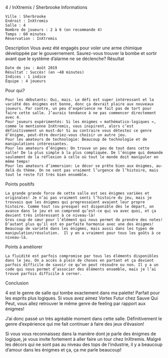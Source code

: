 
4 / InXtremis / Sherbrooke
Informations

    Ville : Sherbrooke
    Endroit : InXtremis
    Salle : 4
    Nombre de joueurs : 2 à 6 (on recommande 4)
    Temps : 60 minutes
    Réservation : InXtremis

 
Description
Vous avez été engagés pour voler une arme chimique développée par le gouvernement. Saurez-vous trouver la bombe et sortir avant que le système d’alarme ne se déclenche?
Résultat

    Date de jeu : Août 2019
    Résultat : Succès! (en ~48 minutes)
    Indices : 1 indice
    Équipe : 4 joueurs

Pour qui?

    Pour les débutants: Oui, mais. Le défi est super intéressant et la variété des énigmes est bonne, donc ça devrait plaire aux nouveaux joueurs. Par contre, un peu d’expérience ne fait pas de tort pour faire cette salle. J’aurais tendance à ne pas commencer directement avec 4.
    Pour joueurs expérimentés: Si les énigmes « mathématico-logiques », comme le mentionne InXtremis, vous inspirent, alors c’est définitivement un must-do! Si au contraire vous détestez ce genre d’énigme, peut-être devriez-vous choisir un autre jeu.
    Pour les amateurs de technologie: Beaucoup de technologie et de manipulations intéressantes.
    Pour les amateurs d’énigmes: On trouve un peu de tout dans cette salle! De la plus simple à la plus compliquée. De l’énigme qui demande seulement de la réflexion à celle où tout le monde doit manipuler en même temps!
    Pour les amateurs d’immersion: Le décor se prête bien aux énigmes, au-delà du thème. On ne sent pas vraiment l’urgence de l’histoire, mais tout le reste fit très bien ensemble.

 Points positifs

    La grande grande force de cette salle est ses énigmes variées et originales! Je n’ai pas vraiment senti l’histoire du jeu, mais je trouvais que les énigmes qui progressaient avaient leur propre histoire. Comme tout (ou presque) est disponible dès le départ, on avance dans le jeu et on comprend qu’est-ce qui va avec quoi, et ça devient très intéressant à ce niveau-là!
    Gros coup de cœur pour l’élément qui nous permet de prendre des notes! D’autant plus qu’il est en parfaite harmonie avec une des énigmes!
    Beaucoup de variété dans les énigmes, mais aussi dans les types de manipulation/résolution.  Il y en a vraiment pour tous les goûts à ce niveau-là.

Points à améliorer

    La fluidité est parfois compromise par tous les éléments disponibles dans le jeu. On a accès à plein de choses en partant et ça devient parfois difficile de savoir ce qu’on peut résoudre ou non. Il y a un code qui nous permet d’associer des éléments ensemble, mais je l’ai trouvé parfois difficile à cerner.

Conclusion

4 est le genre de salle qui tombe exactement dans ma palette! Parfait pour les esprits plus logiques. Si vous avez aimez Vortex Futur chez Sauve Qui Peut, vous allez retrouver le même genre de feeling par rapport aux énigmes!

J’ai donc passé un très agréable moment dans cette salle. Définitivement le genre d’expérience qui me fait continuer à faire des jeux d’évasion!

Si vous vous reconnaissez dans la manière dont je parle des énigmes de logique, je vous invite fortement à aller faire un tour chez InXtremis. Malgré les décors qui ne sont pas au niveau des tops de l’industrie, il y a beaucoup d’amour dans les énigmes et ça, ça me parle beaucoup!
